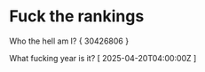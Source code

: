 # Fuck the rankings

Who the hell am I?
{ 30426806 }

What fucking year is it?
[ 2025-04-20T04:00:00Z ]
